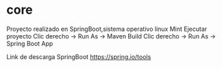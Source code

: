 # core
Proyecto realizado en SpringBoot,sistema operativo linux Mint Ejecutar proyecto Clic derecho -> Run As -> Maven Build Clic derecho -> Run As -> Spring Boot App

Link de descarga SpringBoot https://spring.io/tools
